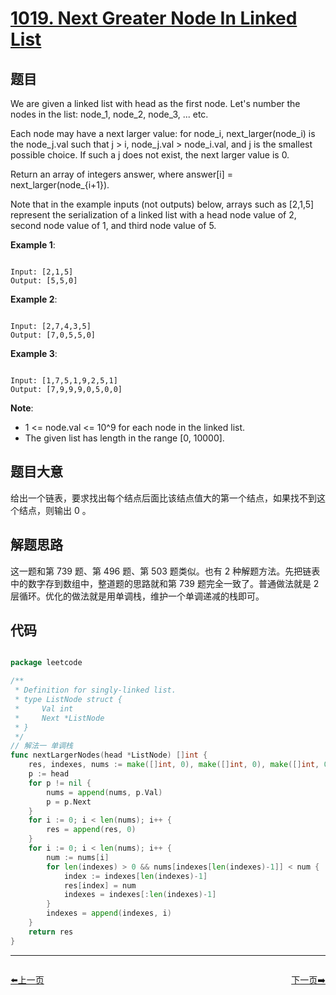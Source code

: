 # [1019. Next Greater Node In Linked List](https://leetcode.com/problems/next-greater-node-in-linked-list/)

## 题目

We are given a linked list with head as the first node.  Let's number the nodes in the list: node\_1, node\_2, node\_3, ... etc.

Each node may have a next larger value: for node_i, next\_larger(node\_i) is the node\_j.val such that j > i, node\_j.val > node\_i.val, and j is the smallest possible choice.  If such a j does not exist, the next larger value is 0.

Return an array of integers answer, where answer[i] = next\_larger(node\_{i+1}).

Note that in the example inputs (not outputs) below, arrays such as [2,1,5] represent the serialization of a linked list with a head node value of 2, second node value of 1, and third node value of 5.

 

**Example 1**:

```

Input: [2,1,5]
Output: [5,5,0]

```

**Example 2**:

```

Input: [2,7,4,3,5]
Output: [7,0,5,5,0]

```

**Example 3**:

```

Input: [1,7,5,1,9,2,5,1]
Output: [7,9,9,9,0,5,0,0]

```

**Note**:

- 1 <= node.val <= 10^9 for each node in the linked list.
- The given list has length in the range [0, 10000].


## 题目大意

给出一个链表，要求找出每个结点后面比该结点值大的第一个结点，如果找不到这个结点，则输出 0 。


## 解题思路

这一题和第 739 题、第 496 题、第 503 题类似。也有 2 种解题方法。先把链表中的数字存到数组中，整道题的思路就和第 739 题完全一致了。普通做法就是 2 层循环。优化的做法就是用单调栈，维护一个单调递减的栈即可。




## 代码

```go

package leetcode

/**
 * Definition for singly-linked list.
 * type ListNode struct {
 *     Val int
 *     Next *ListNode
 * }
 */
// 解法一 单调栈
func nextLargerNodes(head *ListNode) []int {
	res, indexes, nums := make([]int, 0), make([]int, 0), make([]int, 0)
	p := head
	for p != nil {
		nums = append(nums, p.Val)
		p = p.Next
	}
	for i := 0; i < len(nums); i++ {
		res = append(res, 0)
	}
	for i := 0; i < len(nums); i++ {
		num := nums[i]
		for len(indexes) > 0 && nums[indexes[len(indexes)-1]] < num {
			index := indexes[len(indexes)-1]
			res[index] = num
			indexes = indexes[:len(indexes)-1]
		}
		indexes = append(indexes, i)
	}
	return res
}

```
----------------------------------------------
<div style="display: flex;justify-content: space-between;align-items: center;">
<p><a href="https://books.halfrost.com/leetcode/ChapterFour/1017.Convert-to-Base--2/">⬅️上一页</a></p>
<p><a href="https://books.halfrost.com/leetcode/ChapterFour/1020.Number-of-Enclaves/">下一页➡️</a></p>
</div>

